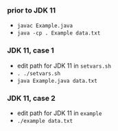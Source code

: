 
### prior to JDK 11

* `javac Example.java`
* `java -cp . Example data.txt`

### JDK 11, case 1

* edit path for JDK 11 in `setvars.sh`
* `. ./setvars.sh`
* `java Example.java data.txt`

### JDK 11, case 2

* edit path for JDK 11 in `example`
* `./example data.txt`
